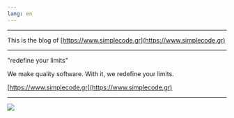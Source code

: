 ```yaml
---
lang: en
---
```


---

This is the blog of [https://www.simplecode.gr](https://www.simplecode.gr)

---

"redefine your limits"

We make quality software.
With it, we redefine your limits.

[https://www.simplecode.gr](https://www.simplecode.gr)

---

![](https://simplecode.gr/images/logo/sc.png)
